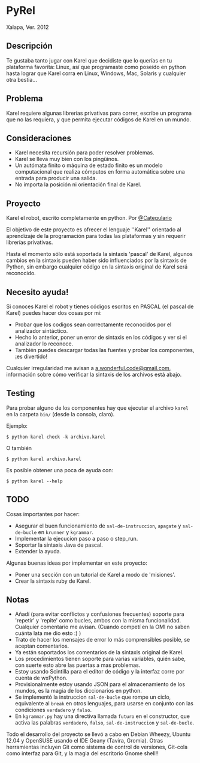 PyRel
=====

Xalapa, Ver. 2012

Descripción
-----------

Te gustaba tanto jugar con Karel que decidiste que lo querías en tu plataforma favorita: Linux, así que programaste como poseído en python hasta lograr que Karel corra en Linux, Windows, Mac, Solaris y cualquier otra bestia...

Problema
--------

Karel requiere algunas librerías privativas para correr, escribe un programa que no las requiera, y que permita ejecutar códigos de Karel en un mundo.

Consideraciones
---------------

* Karel necesita recursión para poder resolver problemas.
* Karel se lleva muy bien con los pingüinos.
* Un autómata finito o máquina de estado finito es un modelo computacional que realiza cómputos en forma automática sobre una entrada para producir una salida.
* No importa la posición ni orientación final de Karel.

Proyecto
--------

Karel el robot, escrito completamente en python. Por [@Categulario](https://twitter.com/categulario)

El objetivo de este proyecto es ofrecer el lenguaje ''Karel'' orientado al aprendizaje de la programación para todas las plataformas y sin requerir librerías privativas.

Hasta el momento sólo está soportada la sintaxis 'pascal' de Karel, algunos cambios en la sintaxis pueden haber sido influenciados por la sintaxis de Python, sin embargo cualquier código en la sintaxis original de Karel será reconocido.

Necesito ayuda!
---------------

Si conoces Karel el robot y tienes códigos escritos en PASCAL (el pascal de Karel) puedes hacer dos cosas por mi:

* Probar que los codigos sean correctamente reconocidos por el analizador sintáctico.
* Hecho lo anterior, poner un error de sintaxis en los códigos y ver si el analizador lo reconoce.
* También puedes descargar todas las fuentes y probar los componentes, ¡es divertido!

Cualquier irregularidad me avisan a a.wonderful.code@gmail.com, información sobre cómo verificar la sintaxis de los archivos está abajo.

Testing
-------

Para probar alguno de los componentes hay que ejecutar el archivo `karel` en la carpeta `bin/` (desde la consola, claro).

Ejemplo:

`$ python karel check -k archivo.karel`

O también

`$ python karel archivo.karel`

Es posible obtener una poca de ayuda con:

`$ python karel --help`

TODO
----

Cosas importantes por hacer:

* Asegurar el buen funcionamiento de `sal-de-instruccion`, `apagate` y `sal-de-bucle` en `krunner` y `kgrammar`.
* Implementar la ejecucion paso a paso o step_run.
* Soportar la sintaxis Java de pascal.
* Extender la ayuda.

Algunas buenas ideas por implementar en este proyecto:

* Poner una sección con un tutorial de Karel a modo de 'misiones'.
* Crear la sintaxis ruby de Karel.

Notas
-----

* Añadí (para evitar conflictos y confusiones frecuentes) soporte para 'repetir' y 'repite' como bucles, ambos con la misma funcionalidad. Cualquier comentario me avisan. (Cuando competí en la OMI no saben cuánta lata me dio esto :) )
* Trato de hacer los mensajes de error lo más comprensibles posible, se aceptan comentarios.
* Ya están soportados los comentarios de la sintaxis original de Karel.
* Los procedimientos tienen soporte para varias variables, quién sabe, con suerte esto abre las puertas a mas problemas.
* Estoy usando Scintilla para el editor de código y la interfaz corre por cuenta de wxPython.
* Provisionalmente estoy usando JSON para el almacenamiento de los mundos, es la magia de los diccionarios en python.
* Se implementó la instruccion `sal-de-bucle` que rompe un ciclo, equivalente al `break` en otros lenguajes, para usarse en conjunto con las condiciones `verdadero` y `falso`.
* En `kgrammar.py` hay una directiva llamada `futuro` en el constructor, que activa las palabras `verdadero`, `falso`, `sal-de-instruccion` y `sal-de-bucle`.

Todo el desarrollo del proyecto se llevó a cabo en Debian Wheezy, Ubuntu 12.04 y OpenSUSE usando el IDE Geany (Tavira, Gromia). Otras herramientas incluyen Git como sistema de control de versiones, Git-cola como interfaz para Git, y la magia del escritorio Gnome shell!!

